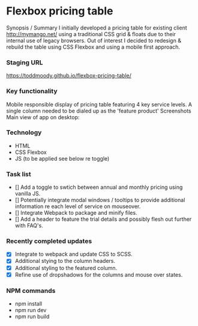 # Flexbox pricing table

Synopsis / Summary
I initially developed a pricing table for existing client http://mymango.net/ using a traditional CSS grid & floats due to their internal use of legacy browsers. Out of interest I decided to redesign & rebuild the table using CSS Flexbox and using a mobile first approach.

### Staging URL
https://toddmoody.github.io/flexbox-pricing-table/

### Key functionality
Mobile responsible display of pricing table featuring 4 key service levels.
A single column needed to be dialed up as the 'feature product'
Screenshots
Main view of app on desktop:

### Technology
- HTML
- CSS Flexbox
- JS (to be applied see below re toggle)

### Task list
 - [] Add a toggle to swtich between annual and monthly pricing using vanilla JS.
 - [] Potentially integrate modal windows / tooltips to provide additional information re each level of service on mouseover.
 - [] Integrate Webpack to package and minify files.
 - [] Add a header to feature the trial details and possibly flesh out further with FAQ's.

### Recently completed updates
 - [x] Integrate to webpack and update CSS to SCSS.
 - [x] Additional stying to the column headers.
 - [x] Additional styling to the featured column.
 - [x] Refine use of dropshadows for the columns and mouse over states.

 ### NPM commands

- npm install
- npm run dev
- npm run build
